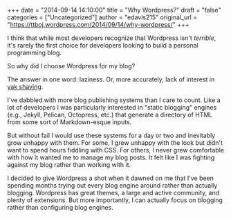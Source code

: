 +++
date = "2014-09-14 14:10:00"
title = "Why Wordpress?"
draft = "false"
categories = ["Uncategorized"]
author = "edavis215"
original_url = "https://ttboj.wordpress.com/2014/09/14/why-wordpress/"
+++

I think that while most developers recognize that Wordpress isn't <i>terrible</i>, it's rarely the first choice for developers looking to build a personal programming blog.

So why did I choose Wordpress for my blog?

The answer in one word: laziness. Or, more accurately, lack of interest in <a href="http://www.hanselman.com/blog/YakShavingDefinedIllGetThatDoneAsSoonAsIShaveThisYak.aspx">yak shaving</a>.

I've dabbled with more blog publishing systems than I care to count. Like a lot of developers I was particularly interested in "static blogging" engines (e.g., Jekyll, Pelican, Octopress, etc.) that generate a directory of HTML from some sort of Markdown-esque inputs.

But without fail I would use these systems for a day or two and inevitably grow unhappy with them. For some, I grew unhappy with the look but didn't want to spend hours fiddling with CSS. For others, I never grew comfortable with how it wanted me to manage my blog posts. It felt like I was fighting against my blog rather than working with it.

I decided to give Wordpress a shot when it dawned on me that I've been spending months trying out every blog engine around rather than actually blogging. Wordpress has great themes, a large and active community, and plenty of extensions. But more importantly, I can actually focus on blogging rather than configuring blog engines.

